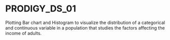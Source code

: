 # PRODIGY_DS_01
Plotting Bar chart and Histogram to visualize the distribution of a categorical and continuous variable in a population that studies the factors affecting the income of adults.
